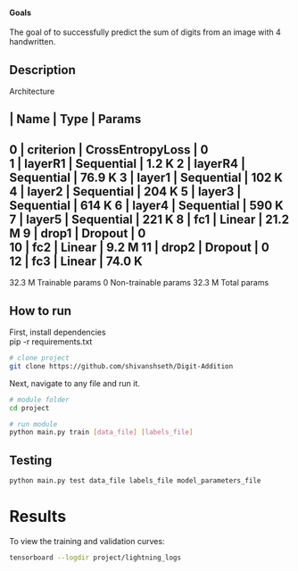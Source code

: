 #### Goals  
The goal of to successfully predict the sum of digits from an image with 4 handwritten.  

## Description   
Architecture

   | Name      | Type             | Params
------------------------------------------------
0  | criterion | CrossEntropyLoss | 0     
1  | layerR1   | Sequential       | 1.2 K 
2  | layerR4   | Sequential       | 76.9 K
3  | layer1    | Sequential       | 102 K 
4  | layer2    | Sequential       | 204 K 
5  | layer3    | Sequential       | 614 K 
6  | layer4    | Sequential       | 590 K 
7  | layer5    | Sequential       | 221 K 
8  | fc1       | Linear           | 21.2 M
9  | drop1     | Dropout          | 0     
10 | fc2       | Linear           | 9.2 M 
11 | drop2     | Dropout          | 0     
12 | fc3       | Linear           | 74.0 K
------------------------------------------------
32.3 M    Trainable params
0         Non-trainable params
32.3 M    Total params


## How to run   
First, install dependencies   
pip -r requirements.txt
```bash
# clone project   
git clone https://github.com/shivanshseth/Digit-Addition

 ```   
 Next, navigate to any file and run it.   
 ```bash
# module folder
cd project

# run module  
python main.py train [data_file] [labels_file]
```

## Testing
```bash
python main.py test data_file labels_file model_parameters_file
```
# Results
To view the training and validation curves:
```bash
tensorboard --logdir project/lightning_logs
```
